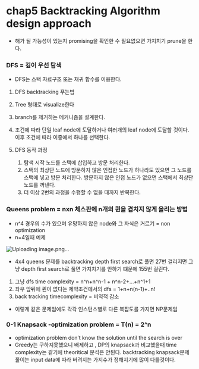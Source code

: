 # chap5 Backtracking Algorithm design approach

- 해가 될 가능성이 있는지 promising을 확인한 수 필요없으면 가지치기 prune을 한다.

### DFS = 깊이 우선 탐색

- DFS는 스택 자료구조 또는 재귀 함수를 이용한다.

1. DFS backtracking 푸는법

1. Tree 형태로 visualize한다
2. branch를 제거하는 메커니즘을 설계한다.
3. 조건에 따라 단일 leaf node에 도달하거나 여러개의 leaf node에 도달할 것이다. 이후 조건에 따라 이중에서 하나를 선택한다.
1. DFS 동작 과정
    1. 탐색 시작 노드를 스택에 삽입하고 방문 처리한다.
    2. 스택의 최상단 노드에 방문하지 않은 인접한 노드가 하나라도 있으면 그 노드를 스택에 넣고 방문 처리한다. 방문하지 않은 인접 노드가 없으면 스택에서 최상단 노드를 꺼낸다.
    3. 더 이상 2번의 과정을 수행할 수 없을 때까지 반복한다.

### Queens problem  = nxn 체스판에 n개의 퀸을 겹치지 않게 올리는 방법

- n^4 경우의 수가 있으며 유망하지 않은 node와 그 자식은 거르기 = non optimization
- n=4일때 예제

![Uploading image.png…]()

- 4x4 queens 문제를 backtracking depth first search로 풀면 27번 걸리지면 그냥 depth first search로 풀면 가지치기를 안하기 떄문에 155번 걸린다.
1. 그냥 dfs time complexity = n^n+n^n-1 + n^n-2+…+n^1+1
2. 좌우 앞뒤에 퀸이 없다는 제약조건에서의 dfs = 1+n+n(n-1)+..n! 
3. back tracking timecomplexity = 비약적 감소
- 이렇게 같은 문제임에도 각각 인스턴스별로 다른 복잡도를 가지면 NP문제임

### 0-1 Knapsack -optimization problem = T(n) = 2^n

- optimization problem don’t know the solution until the search is over
- Greedy는 구하지못했으니 배제하고 , DP의 knapsack과 비교했을때 time complexity는 같기에 theoritical 분석은 안된다. backtracking knapsack문제풀이는 input data에 따라 버려지는 가지수가 정해지기에 많이 다를것이다.
